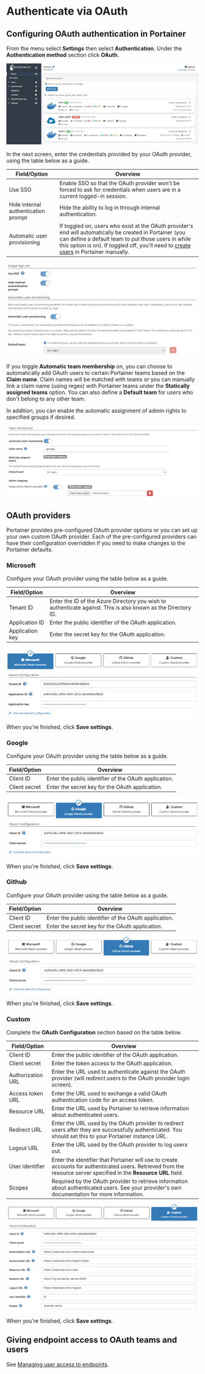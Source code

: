 # Authenticate via OAuth

## Configuring OAuth authentication in Portainer

From the menu select **Settings** then select **Authentication**. Under the **Authentication method** section click **OAuth**.

![](../../../.gitbook/assets/2.10-authentication-oauth-1.gif)

In the next screen, enter the credentials provided by your OAuth provider, using the table below as a guide.

| Field/Option                        | Overview                                                                                                                                                                                                                                                                      |
| ----------------------------------- | ----------------------------------------------------------------------------------------------------------------------------------------------------------------------------------------------------------------------------------------------------------------------------- |
| Use SSO                             | Enable SSO so that the OAuth provider won't be forced to ask for credentials when users are in a current logged-in session.                                                                                                                                                   |
| Hide internal authentication prompt | Hide the ability to log in through internal authentication.                                                                                                                                                                                                                   |
| Automatic user provisioning         | If toggled on, users who exist at the OAuth provider's end will automatically be created in Portainer (you can define a default team to put those users in while this option is on). If toggled off, you'll need to [create users](../../users/add.md) in Portainer manually. |

![](../../../.gitbook/assets/be-authentication-oauth-2.png)

If you toggle **Automatic team membership** on, you can choose to automatically add OAuth users to certain Portainer teams based on the **Claim name**. Claim names will be matched with teams or you can manually link a claim name (using regex) with Portainer teams under the **Statically assigned teams** option. You can also define a **Default team** for users who don't belong to any other team.

In addition, you can enable the automatic assignment of admin rights to specified groups if desired.

![](../../../.gitbook/assets/2.10-authentication-oauth-teammembership.png)

## OAuth providers

Portainer provides pre-configured OAuth provider options or you can set up your own custom OAuth provider. Each of the pre-configured providers can have their configuration overridden if you need to make changes to the Portainer defaults.

### Microsoft

Configure your OAuth provider using the table below as a guide.

| Field/Option    | Overview                                                                                                      |
| --------------- | ------------------------------------------------------------------------------------------------------------- |
| Tenant ID       | Enter the ID of the Azure Directory you wish to authenticate against. This is also known as the Directory ID. |
| Application ID  | Enter the public identifier of the OAuth application.                                                         |
| Application key | Enter the secret key for the OAuth application.                                                               |

![](../../../.gitbook/assets/be-authentication-oauth-microsoft.png)

When you're finished, click **Save settings**.

### Google

Configure your OAuth provider using the table below as a guide.

| Field/Option  | Overview                                              |
| ------------- | ----------------------------------------------------- |
| Client ID     | Enter the public identifier of the OAuth application. |
| Client secret | Enter the secret key for the OAuth application.       |

![](../../../.gitbook/assets/be-authentication-oauth-google.png)

When you're finished, click **Save settings**.

### Github

Configure your OAuth provider using the table below as a guide.

| Field/Option  | Overview                                              |
| ------------- | ----------------------------------------------------- |
| Client ID     | Enter the public identifier of the OAuth application. |
| Client secret | Enter the secret key for the OAuth application.       |

![](../../../.gitbook/assets/be-authentication-oauth-github.png)

When you're finished, click **Save settings**.

### Custom

Complete the **OAuth Configuration** section based on the table below.

| Field/Option      | Overview                                                                                                                                                             |
| ----------------- | -------------------------------------------------------------------------------------------------------------------------------------------------------------------- |
| Client ID         | Enter the public identifier of the OAuth application.                                                                                                                |
| Client secret     | Enter the token access to the OAuth application.                                                                                                                     |
| Authorization URL | Enter the URL used to authenticate against the OAuth provider (will redirect users to the OAuth provider login screen).                                              |
| Access token URL  | Enter the URL used to exchange a valid OAuth authentication code for an access token.                                                                                |
| Resource URL      | Enter the URL used by Portainer to retrieve information about authenticated users.                                                                                   |
| Redirect URL      | Enter the URL used by the OAuth provider to redirect users after they are successfully authenticated. You should set this to your Portainer instance URL.            |
| Logout URL        | Enter the URL used by the OAuth provider to log users out.                                                                                                           |
| User identifier   | Enter the identifier that Portainer will use to create accounts for authenticated users. Retrieved from the resource server specified in the **Resource URL** field. |
| Scopes            | Required by the OAuth provider to retrieve information about authenticated users. See your provider's own documentation for more information.                        |

![](../../../.gitbook/assets/be-authentication-oauth-custom.png)

When you're finished, click **Save settings**.

## Giving endpoint access to OAuth teams and users

See [Managing user access to endpoints](../../environments/access.md).
